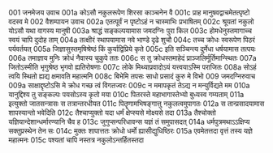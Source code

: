 001	जनमेजय उवाच
001a	कोऽसौ नकुलरूपेण शिरसा काञ्चनेन वै
001c	प्राह मानुषवद्वाचमेतत्पृष्टो वदस्व मे
002	वैशम्पायन उवाच
002a	एतत्पूर्वं न पृष्टोऽहं न चास्माभिः प्रभाषितम्
002c	श्रूयतां नकुलो योऽसौ यथा वागस्य मानुषी
003a	श्राद्धं सङ्कल्पयामास जमदग्निः पुरा किल
003c	होमधेनुस्तमागाच्च स्वयं चापि दुदोह ताम्
004a	तत्क्षीरं स्थापयामास नवे भाण्डे दृढे शुचौ
004c	तच्च क्रोधः स्वरूपेण पिठरं पर्यवर्तयत्
005a	जिज्ञासुस्तमृषिश्रेष्ठं किं कुर्याद्विप्रिये कृते
005c	इति सञ्चिन्त्य दुर्मेधा धर्षयामास तत्पयः
006a	तमाज्ञाय मुनिः क्रोधं नैवास्य चुकुपे ततः
006c	स तु क्रोधस्तमाहेदं प्राञ्जलिर्मूर्तिमान्स्थितः
007a	जितोऽस्मीति भृगुश्रेष्ठ भृगवो ह्यतिरोषणाः
007c	लोके मिथ्याप्रवादोऽयं यत्त्वयाऽस्मि पराजितः
008a	सोऽहं त्वयि स्थितो ह्यद्य क्षमावति महात्मनि
008c	बिभेमि तपसः साधो प्रसादं कुरु मे विभो
009	जमदग्निरुवाच
009a	साक्षाद्दृष्टोऽसि मे क्रोध गच्छ त्वं विगतज्वरः
009c	न ममापकृतं तेऽद्य न मन्युर्विद्यते मम
010a	यानुद्दिश्य तु सङ्कल्पः पयसोऽस्य कृतो मया
010c	पितरस्ते महाभागास्तेभ्यो बुध्यस्व गम्यताम्
011a	इत्युक्तो जातसन्त्रासः स तत्रान्तरधीयत
011c	पितॄणामभिषङ्गात्तु नकुलत्वमुपागतः
012a	स तान्प्रसादयामास शापस्यान्तो भवेदिति
012c	तैश्चाप्युक्तो यदा धर्मं क्षेप्स्यसे मोक्ष्यसे तदा
013a	तैश्चोक्तो यज्ञियान्देशान्धर्मारण्यानि चैव ह
013c	जुगुप्सन्परिधावन्स यज्ञं तं समुपासदत्
014a	धर्मपुत्रमथाऽऽक्षिप्य सक्तुप्रस्थेन तेन सः
014c	मुक्तः शापात्ततः क्रोधो धर्मो ह्यासीद्युधिष्ठिरः
015a	एवमेतत्तदा वृत्तं तस्य यज्ञे महात्मनः
015c	पश्यतां चापि नस्तत्र नकुलोऽन्तर्हितस्तदा
